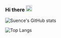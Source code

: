 ### Hi there <img src="https://media.giphy.com/media/l15xvlS8trI0vLQIWb/giphy.gif" alt="Hi.gif" width="20px">
![Suence's GitHub stats](https://github-readme-stats.vercel.app/api?username=suence&show_icons=true&include_all_commits=true&theme=great-gatsby)

<!--[![Readme Card](https://github-readme-stats.vercel.app/api/pin/?username=suence&repo=OTLog&theme=great-gatsby)](https://github.com/Suence/OTLog)-->
![Top Langs](https://github-readme-stats.vercel.app/api/top-langs/?username=suence&theme=great-gatsby)

<!--
**Suence/Suence** is a ✨ _special_ ✨ repository because its `README.md` (this file) appears on your GitHub profile.

Here are some ideas to get you started:

- 🔭 I’m currently working on ...
- 🌱 I’m currently learning ...
- 👯 I’m looking to collaborate on ...
- 🤔 I’m looking for help with ...
- 💬 Ask me about ...
- 📫 How to reach me: ...
- 😄 Pronouns: ...
- ⚡ Fun fact: ...
-->
